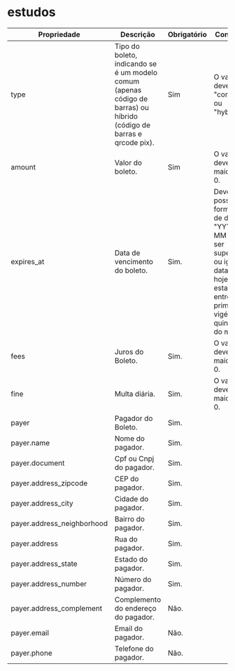 # estudos

| Propriedade<br>                   | Descrição<br>                                                                                                               | Obrigatório<br>    | Condição<br>                                                                                                                                       | Tipo<br>        |
|-----------------------------------|-----------------------------------------------------------------------------------------------------------------------------|--------------------|----------------------------------------------------------------------------------------------------------------------------------------------------|-----------------|
| type<br>                          | Tipo do boleto, indicando se é um modelo comum (apenas código de barras) ou híbrido (código de barras e qrcode pix).<br>    | Sim<br>            |  O valor deve ser "common" ou "hybrid".<br>                                                                                                        |  String<br>     |
| amount<br>                        | Valor do boleto.<br>                                                                                                        | Sim<br>            |  O valor deve ser maior que 0.<br>                                                                                                                 |  Inteiro<br>    |
| expires_at<br>                    |  Data de vencimento do boleto.<br>                                                                                          | Sim.<br>           |  Deverá possuir o formato de data "YYYY-MM-DD", ser superior ou igual a data de hoje e estar entre o primeiro e vigésimo quinto dia do mês.<br>    | Date<br>        |
| fees<br>                          |  Juros do Boleto.<br>                                                                                                       | Sim.<br>           |  O valor deve ser maior que 0.<br>                                                                                                                 | Inteiro<br>     |
| fine<br>                          |  Multa diária.<br>                                                                                                          | Sim.<br>           |  O valor deve ser maior que 0.<br>                                                                                                                 | Inteiro<br>     |
| payer<br>                         |  Pagador do Boleto.<br>                                                                                                     | Sim.<br>           | <br>                                                                                                                                               | Objeto<br>      |
| payer.name<br>                    |  Nome do pagador.<br>                                                                                                       | Sim.<br>           | <br>                                                                                                                                               | string<br>      |
| payer.document<br>                |  Cpf ou Cnpj do pagador.<br>                                                                                                | Sim.<br>           | <br>                                                                                                                                               | string<br>      |
| payer.address_zipcode<br>         |  CEP do pagador.<br>                                                                                                        | Sim.<br>           | <br>                                                                                                                                               | string<br>      |
| payer.address_city<br>            |  Cidade do pagador.<br>                                                                                                     | Sim.<br>           | <br>                                                                                                                                               | string<br>      |
| payer.address_neighborhood<br>    |  Bairro do pagador.<br>                                                                                                     | Sim.<br>           | <br>                                                                                                                                               | string<br>      |
| payer.address<br>                 |  Rua do pagador.<br>                                                                                                        | Sim.<br>           | <br>                                                                                                                                               | string<br>      |
| payer.address_state<br>           |  Estado do pagador.<br>                                                                                                     | Sim.<br>           | <br>                                                                                                                                               | string<br>      |
| payer.address_number<br>          |  Número do pagador.<br>                                                                                                     | Sim.<br>           | <br>                                                                                                                                               | string<br>      |
| payer.address_complement<br>      |  Complemento do endereço do pagador.<br>                                                                                    | Não.<br>           | <br>                                                                                                                                               | string<br>      |
| payer.email<br>                   |  Email do pagador.<br>                                                                                                      | Não.<br>           | <br>                                                                                                                                               | string<br>      |
| payer.phone<br>                   |  Telefone do pagador.<br>                                                                                                   | Não.<br>           | <br>                                                                                                                                               | string<br>      |
